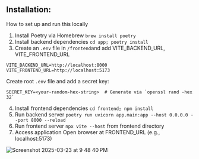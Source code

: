 ## Installation:

How to set up and run this locally

1)	Install Poetry via Homebrew	`brew install poetry`
2)	Install backend dependencies `cd app; poetry install`
3)	Create an `.env` file in `/frontend`and add VITE_BACKEND_URL, VITE_FRONTEND_URL 

```
VITE_BACKEND_URL=http://localhost:8000   
VITE_FRONTEND_URL=http://localhost:5173  
```

Create root `.env` file and add a secret key:

```
SECRET_KEY=<your-random-hex-string>  # Generate via `openssl rand -hex 32`
```

4)	Install frontend dependencies	`cd frontend; npm install`
5)	Run backend server	`poetry run uvicorn app.main:app --host 0.0.0.0 --port 8000 --reload`
6)	Run frontend server	`npx vite --host` from frontend directory
7)	Access application	Open browser at FRONTEND_URL (e.g., localhost:5173)


![Screenshot 2025-03-23 at 9 48 40 PM](https://github.com/user-attachments/assets/14ebd092-3b12-4649-9a93-95cfe43ae6cb)
